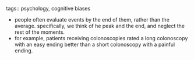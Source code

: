 tags:: psychology, cognitive biases

- people often evaluate events by the end of them, rather than the average. specifically, we think of he peak and the end, and neglect the rest of the moments.
- for example, patients receiving colonoscopies rated a long colonoscopy with an easy ending better than a short colonoscopy with a painful ending.